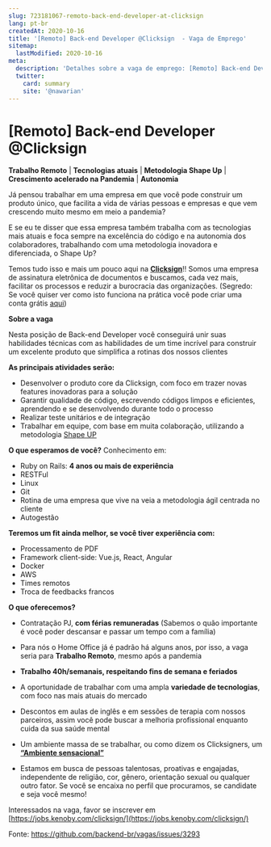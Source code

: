 ```yaml
---
slug: 723181067-remoto-back-end-developer-at-clicksign
lang: pt-br
createdAt: 2020-10-16
title: '[Remoto] Back-end Developer @Clicksign  - Vaga de Emprego'
sitemap:
  lastModified: 2020-10-16
meta:
  description: 'Detalhes sobre a vaga de emprego: [Remoto] Back-end Developer @Clicksign '
  twitter:
    card: summary
    site: '@nawarian'
---
```


# [Remoto] Back-end Developer @Clicksign 

**Trabalho Remoto** |  **Tecnologias atuais** | **Metodologia Shape Up** | **Crescimento acelerado na Pandemia** | **Autonomia**

Já pensou trabalhar em uma empresa em que você pode construir um produto único, que facilita a vida de várias pessoas e empresas e que vem crescendo muito mesmo em meio a pandemia? 

E se eu te disser que essa empresa também trabalha com as tecnologias mais atuais e foca sempre na excelência do código e na autonomia dos colaboradores, trabalhando com uma metodologia inovadora e diferenciada, o Shape Up? 

Temos tudo isso e mais um pouco aqui na **[Clicksign](https://clicksign.com/)**!! 
Somos uma empresa de assinatura eletrônica de documentos e buscamos, cada vez mais, facilitar os processos e reduzir a burocracia das organizações. (Segredo:  Se você quiser ver como isto funciona na prática você pode criar uma conta grátis [aqui](https://app.clicksign.com/signup)) 

**Sobre a vaga** 

Nesta posição de Back-end Developer você conseguirá unir suas habilidades técnicas com as habilidades de um time incrível para construir um excelente produto que simplifica a rotinas dos nossos clientes 

**As principais atividades serão:** 

- Desenvolver o produto core da Clicksign, com foco em trazer novas features inovadoras para a solução
- Garantir qualidade de código, escrevendo códigos limpos e eficientes, aprendendo e se desenvolvendo durante todo o processo
- Realizar teste unitários e de integração
- Trabalhar em equipe, com base em muita colaboração, utilizando a metodologia [Shape UP](https://basecamp.com/shapeup)


**O que esperamos de você?**
Conhecimento em: 
- Ruby on Rails: **4 anos ou mais de experiência**
- RESTFul
- Linux
- Git
- Rotina de uma empresa que vive na veia a metodologia ágil centrada no cliente
- Autogestão
 
**Teremos um fit ainda melhor, se você tiver experiência com:** 
- Processamento de PDF
- Framework client-side: Vue.js, React, Angular
- Docker
- AWS
- Times remotos
- Troca de feedbacks francos

**O que oferecemos?** 

- Contratação PJ, **com férias remuneradas** (Sabemos o quão importante é você poder descansar e passar um tempo com a família) 
- Para nós o Home Office já é padrão há alguns anos, por isso, a vaga seria para **Trabalho Remoto**, mesmo após a pandemia 
- **Trabalho 40h/semanais, respeitando fins de semana e feriados** 
- A oportunidade de trabalhar com uma ampla **variedade de tecnologias**, com foco nas mais atuais do mercado 
- Descontos em aulas de inglês e em sessões de terapia com nossos parceiros, assim você pode buscar a melhoria profissional enquanto cuida da sua saúde mental
- Um ambiente massa de se trabalhar, ou como dizem os Clicksigners, um **[“Ambiente sensacional”](https://www.glassdoor.com.br/Avalia%C3%A7%C3%B5es/Avalia%C3%A7%C3%A3o-funcion%C3%A1rio-Clicksign-RVW27120042.htm)** 

- Estamos em busca de pessoas talentosas, proativas e engajadas, independente de religião, cor, gênero, orientação sexual ou qualquer outro fator. Se você se encaixa no perfil que procuramos, se candidate e seja você mesmo!

Interessados na vaga, favor se inscrever em [https://jobs.kenoby.com/clicksign/](https://jobs.kenoby.com/clicksign/)


Fonte: https://github.com/backend-br/vagas/issues/3293